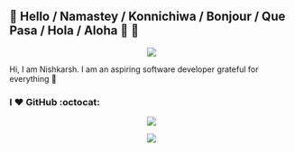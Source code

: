 ## :wave: Hello / Namastey / Konnichiwa / Bonjour / Que Pasa / Hola / Aloha :sparkling_heart: :wave:

<p align=center><img align="center" src="https://www.github.com/NishkarshRaj/NishkarshRaj/img/covert.png" /></p>

Hi, I am Nishkarsh. I am an aspiring software developer grateful for everything :pray:

### I :heart: GitHub :octocat:

<p align=center><img align="center" src="https://github-readme-stats.vercel.app/api?username=nishkarshraj&count_private=true&theme=merko" /></p>

<p align=center><img align="center" src="https://github-readme-streak-stats.herokuapp.com/?user=nishkarshraj&" /></p>
